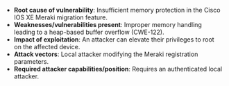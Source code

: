 - **Root cause of vulnerability**: Insufficient memory protection in the Cisco IOS XE Meraki migration feature.
- **Weaknesses/vulnerabilities present**: Improper memory handling leading to a heap-based buffer overflow (CWE-122).
- **Impact of exploitation**: An attacker can elevate their privileges to root on the affected device.
- **Attack vectors**: Local attacker modifying the Meraki registration parameters.
- **Required attacker capabilities/position**: Requires an authenticated local attacker.